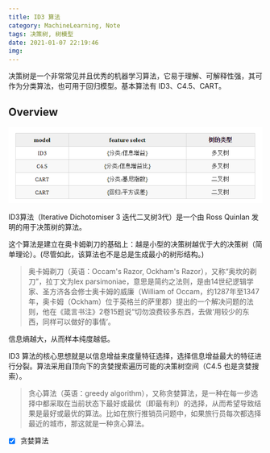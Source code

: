 ```yaml
---
title: ID3 算法
category: MachineLearning, Note
tags: 决策树, 树模型
date: 2021-01-07 22:19:46
img:
---
```


决策树是一个非常常见并且优秀的机器学习算法，它易于理解、可解释性强，其可作为分类算法，也可用于回归模型。基本算法有 ID3、C4.5、CART。

## Overview
![](/images/ID3.C4.5.CART.png)

ID3算法（Iterative Dichotomiser 3 迭代二叉树3代）是一个由 Ross Quinlan 发明的用于决策树的算法。

这个算法是建立在奥卡姆剃刀的基础上：越是小型的决策树越优于大的决策树（简单理论）。(尽管如此，该算法也不是总是生成最小的树形结构。)

> 奥卡姆剃刀（英语：Occam's Razor, Ockham's Razor），又称“奥坎的剃刀”，拉丁文为lex parsimoniae，意思是简约之法则，是由14世纪逻辑学家、圣方济各会修士奥卡姆的威廉（William of Occam，约1287年至1347年，奥卡姆（Ockham）位于英格兰的萨里郡）提出的一个解决问题的法则，他在《箴言书注》2卷15题说“切勿浪费较多东西，去做‘用较少的东西，同样可以做好的事情’。

信息熵越大，从而样本纯度越低。

ID3 算法的核心思想就是以信息增益来度量特征选择，选择信息增益最大的特征进行分裂。算法采用自顶向下的贪婪搜索遍历可能的决策树空间（C4.5 也是贪婪搜索）。

> 贪心算法（英语：greedy algorithm），又称贪婪算法，是一种在每一步选择中都采取在当前状态下最好或最优（即最有利）的选择，从而希望导致结果是最好或最优的算法。比如在旅行推销员问题中，如果旅行员每次都选择最近的城市，那这就是一种贪心算法。

- [x] 贪婪算法
